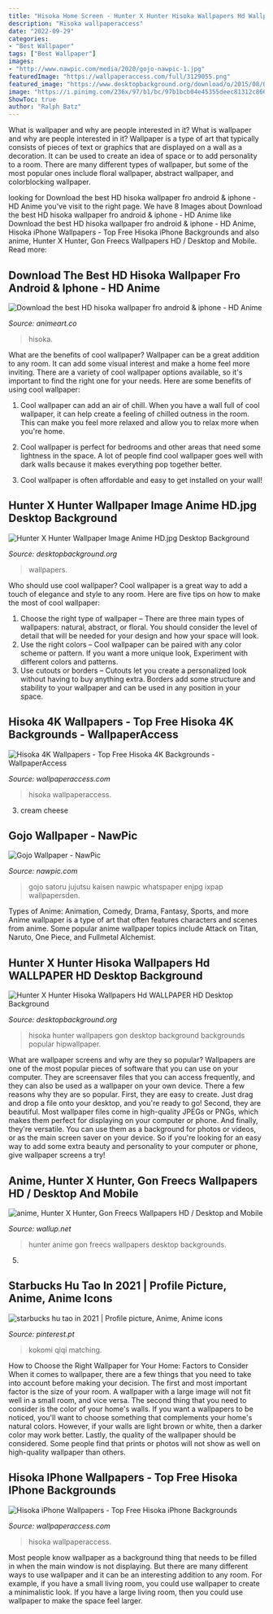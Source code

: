 ```yaml
---
title: "Hisoka Home Screen - Hunter X Hunter Hisoka Wallpapers Hd Wallpaper Hd Desktop Background"
description: "Hisoka wallpaperaccess"
date: "2022-09-29"
categories:
- "Best Wallpaper"
tags: ["Best Wallpaper"]
images:
- "http://www.nawpic.com/media/2020/gojo-nawpic-1.jpg"
featuredImage: "https://wallpaperaccess.com/full/3129055.png"
featured_image: "https://www.desktopbackground.org/download/o/2015/08/05/990545_hunter-x-hunter-hisoka-wallpapers-hd-wallpaper-hd_1920x1080_h.jpg"
image: "https://i.pinimg.com/236x/97/b1/bc/97b1bcb04e45355deec81312c866ac16.jpg?nii=t"
ShowToc: true
author: "Ralph Batz"
---
```



What is wallpaper and why are people interested in it?
What is wallpaper and why are people interested in it?
Wallpaper is a type of art that typically consists of pieces of text or graphics that are displayed on a wall as a decoration. It can be used to create an idea of space or to add personality to a room. There are many different types of wallpaper, but some of the most popular ones include floral wallpaper, abstract wallpaper, and colorblocking wallpaper.

	

		
looking for Download the best HD hisoka wallpaper fro android &amp; iphone - HD Anime you've visit to the right page. We have 8 Images about Download the best HD hisoka wallpaper fro android &amp; iphone - HD Anime like Download the best HD hisoka wallpaper fro android &amp; iphone - HD Anime, Hisoka iPhone Wallpapers - Top Free Hisoka iPhone Backgrounds and also anime, Hunter X Hunter, Gon Freecs Wallpapers HD / Desktop and Mobile. Read more:
		
    
## Download The Best HD Hisoka Wallpaper Fro Android &amp; Iphone - HD Anime

<img loading=lazy src="https://1.bp.blogspot.com/-iTLZtuEmz-4/XluXRHcIY3I/AAAAAAAAAVQ/d8w5RSM0ILIyGGX24mPNO1oxhPTVTovvACLcBGAsYHQ/s640/hisokawallpaper.png" onerror="this.onerror=null;this.src='https://tse3.mm.bing.net/th?id=OIP.vMctOJFi6M_woBSy6doQfQHaEK&amp;pid=15.1';" alt="Download the best HD hisoka wallpaper fro android &amp; iphone - HD Anime">

_Source: animeart.co_

>hisoka. 

	

What are the benefits of cool wallpaper?
Wallpaper can be a great addition to any room. It can add some visual interest and make a home feel more inviting. There are a variety of cool wallpaper options available, so it's important to find the right one for your needs. Here are some benefits of using cool wallpaper: 
1. Cool wallpaper can add an air of chill. When you have a wall full of cool wallpaper, it can help create a feeling of chilled outness in the room. This can make you feel more relaxed and allow you to relax more when you're home. 

2. Cool wallpaper is perfect for bedrooms and other areas that need some lightness in the space. A lot of people find cool wallpaper goes well with dark walls because it makes everything pop together better. 

3. Cool wallpaper is often affordable and easy to get installed on your wall!

    
## Hunter X Hunter Wallpaper Image Anime HD.jpg Desktop Background

<img loading=lazy src="https://www.desktopbackground.org/download/1024x768/2014/12/14/871040_hunter-x-hunter-wallpaper-image-anime-hd-jpg_1024x768_h.jpg" onerror="this.onerror=null;this.src='https://tse4.mm.bing.net/th?id=OIP.WZyZYsNdb8BEEoWsB3-VZAHaFj&amp;pid=15.1';" alt="Hunter X Hunter Wallpaper Image Anime HD.jpg Desktop Background">

_Source: desktopbackground.org_

>wallpapers. 

	

Who should use cool wallpaper?
Cool wallpaper is a great way to add a touch of elegance and style to any room. Here are five tips on how to make the most of cool wallpaper: 
1) Choose the right type of wallpaper – There are three main types of wallpapers: natural, abstract, or floral. You should consider the level of detail that will be needed for your design and how your space will look. 
2) Use the right colors – Cool wallpaper can be paired with any color scheme or pattern. If you want a more unique look, Experiment with different colors and patterns. 
3) Use cutouts or borders – Cutouts let you create a personalized look without having to buy anything extra. Borders add some structure and stability to your wallpaper and can be used in any position in your space.

    
## Hisoka 4K Wallpapers - Top Free Hisoka 4K Backgrounds - WallpaperAccess

<img loading=lazy src="https://wallpaperaccess.com/full/1282565.jpg" onerror="this.onerror=null;this.src='https://tse4.mm.bing.net/th?id=OIP.X0_9jp1bzdU5cqR0Fhz6MQHaEK&amp;pid=15.1';" alt="Hisoka 4K Wallpapers - Top Free Hisoka 4K Backgrounds - WallpaperAccess">

_Source: wallpaperaccess.com_

>hisoka wallpaperaccess. 

	

3. cream cheese 

    
## Gojo Wallpaper - NawPic

<img loading=lazy src="http://www.nawpic.com/media/2020/gojo-nawpic-1.jpg" onerror="this.onerror=null;this.src='https://tse1.mm.bing.net/th?id=OIP.TpDsoEOwjVKvNg6U2RnMPQHaPO&amp;pid=15.1';" alt="Gojo Wallpaper - NawPic">

_Source: nawpic.com_

>gojo satoru jujutsu kaisen nawpic whatspaper enjpg ixpap wallpapersden. 

	

Types of Anime: Animation, Comedy, Drama, Fantasy, Sports, and more
Anime wallpaper is a type of art that often features characters and scenes from anime. Some popular anime wallpaper topics include Attack on Titan, Naruto, One Piece, and Fullmetal Alchemist.

    
## Hunter X Hunter Hisoka Wallpapers Hd WALLPAPER HD Desktop Background

<img loading=lazy src="https://www.desktopbackground.org/download/o/2015/08/05/990545_hunter-x-hunter-hisoka-wallpapers-hd-wallpaper-hd_1920x1080_h.jpg" onerror="this.onerror=null;this.src='https://tse2.mm.bing.net/th?id=OIP.wiceV9sfk680kfkF-kBreAHaEK&amp;pid=15.1';" alt="Hunter X Hunter Hisoka Wallpapers Hd WALLPAPER HD Desktop Background">

_Source: desktopbackground.org_

>hisoka hunter wallpapers gon desktop background backgrounds popular hipwallpaper. 

	

What are wallpaper screens and why are they so popular?
Wallpapers are one of the most popular pieces of software that you can use on your computer. They are screensaver files that you can access frequently, and they can also be used as a wallpaper on your own device. There a few reasons why they are so popular. First, they are easy to create. Just drag and drop a file onto your desktop, and you're ready to go! Second, they are beautiful. Most wallpaper files come in high-quality JPEGs or PNGs, which makes them perfect for displaying on your computer or phone. And finally, they're versatile. You can use them as a background for photos or videos, or as the main screen saver on your device. So if you're looking for an easy way to add some extra beauty and personality to your computer or phone, give wallpaper screens a try!

    
## Anime, Hunter X Hunter, Gon Freecs Wallpapers HD / Desktop And Mobile

<img loading=lazy src="https://wallup.net/wp-content/uploads/2016/04/10/310461-anime-Hunter_x_Hunter-Gon_Freecs.jpg" onerror="this.onerror=null;this.src='https://tse4.mm.bing.net/th?id=OIP.KgdRWuLsPUFVvyjP3sTAswHaEK&amp;pid=15.1';" alt="anime, Hunter X Hunter, Gon Freecs Wallpapers HD / Desktop and Mobile">

_Source: wallup.net_

>hunter anime gon freecs wallpapers desktop backgrounds. 

	

5.

    
## Starbucks Hu Tao In 2021 | Profile Picture, Anime, Anime Icons

<img loading=lazy src="https://i.pinimg.com/236x/97/b1/bc/97b1bcb04e45355deec81312c866ac16.jpg?nii=t" onerror="this.onerror=null;this.src='https://tse2.mm.bing.net/th?id=OIP.ishpQKJclFi9c5WNmt0RzgAAAA&amp;pid=15.1';" alt="starbucks hu tao in 2021 | Profile picture, Anime, Anime icons">

_Source: pinterest.pt_

>kokomi qiqi matching. 

	

How to Choose the Right Wallpaper for Your Home: Factors to Consider
When it comes to wallpaper, there are a few things that you need to take into account before making your decision. The first and most important factor is the size of your room. A wallpaper with a large image will not fit well in a small room, and vice versa. 
The second thing that you need to consider is the color of your home's walls. If you want a wallpapers to be noticed, you'll want to choose something that complements your home's natural colors. However, if your walls are light brown or white, then a darker color may work better. 
Lastly, the quality of the wallpaper should be considered. Some people find that prints or photos will not show as well on high-quality wallpaper than others.

    
## Hisoka IPhone Wallpapers - Top Free Hisoka IPhone Backgrounds

<img loading=lazy src="https://wallpaperaccess.com/full/3129055.png" onerror="this.onerror=null;this.src='https://tse2.mm.bing.net/th?id=OIP.cGfPGF8qhFqUKW50XyIbagHaQB&amp;pid=15.1';" alt="Hisoka iPhone Wallpapers - Top Free Hisoka iPhone Backgrounds">

_Source: wallpaperaccess.com_

>hisoka wallpaperaccess. 

	

Most people know wallpaper as a background thing that needs to be filled in when the main window is not displaying. But there are many different ways to use wallpaper and it can be an interesting addition to any room. For example, if you have a small living room, you could use wallpaper to create a minimalistic look. If you have a large living room, then you could use wallpaper to make the space feel larger.

